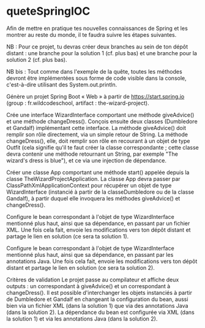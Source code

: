 # queteSpringIOC
Afin de mettre en pratique tes nouvelles connaissances de Spring et les montrer au reste du monde, il te faudra suivre les étapes suivantes.

NB : Pour ce projet, tu devras créer deux branches au sein de ton dépôt distant : une branche pour la solution 1 (cf. plus bas) et une branche pour la solution 2 (cf. plus bas).

NB bis : Tout comme dans l'exemple de la quête, toutes les méthodes devront être implémentées sous forme de code visible dans la console, c'est-à-dire utilisant des System.out.println.

Génère un projet Spring Boot « Web » à partir de https://start.spring.io (group : fr.wildcodeschool, artifact : the-wizard-project).

Crée une interface WizardInterface comportant une méthode giveAdvice() et une méthode changeDress(). Conçois ensuite deux classes (Dumbledore et Gandalf) implémentant cette interface. La méthode giveAdvice() doit remplir son rôle directement, via un simple retour de String. La méthode changeDress(), elle, doit remplir son rôle en recourant à un objet de type Outfit (cela signifie qu'il te faut créer la classe correspondante ; cette classe devra contenir une méthode retournant un String, par exemple "The wizard's dress is blue"), et ce via une injection de dépendance.

Créer une classe App comportant une méthode start() appelée depuis la classe TheWizardProjectApplication. La classe App devra passer par ClassPathXmlApplicationContext pour récupérer un objet de type WizardInterface (instancié à partir de la classeDumbledore ou de la classe Gandalf), à partir duquel elle invoquera les méthodes giveAdvice() et changeDress().

Configure le bean correspondant à l'objet de type WizardInterface mentionné plus haut, ainsi que sa dépendance, en passant par un fichier XML. Une fois cela fait, envoie les modifications vers ton dépôt distant et partage le lien en solution (ce sera ta solution 1).

Configure le bean correspondant à l'objet de type WizardInterface mentionné plus haut, ainsi que sa dépendance, en passant par les annotations Java. Une fois cela fait, envoie les modifications vers ton dépôt distant et partage le lien en solution (ce sera ta solution 2).

Critères de validation
Le projet passe au compilateur et affiche deux outputs : un correspondant à giveAdvice() et un correspondant à changeDress().
Il est possible d'interchanger les objets instanciés à partir de Dumbledore et Gandalf en changeant la configuration du bean, aussi bien via un fichier XML (dans la solution 1) que via des annotations Java (dans la solution 2).
La dépendance du bean est configurée via XML (dans la solution 1) et via les annotations Java (dans la solution 2).
